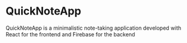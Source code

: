 # QuickNoteApp
QuickNoteApp is a minimalistic note-taking application developed with React for the frontend and Firebase for the backend
